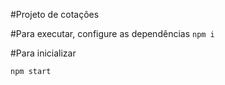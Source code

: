 #Projeto de cotações

#Para executar, configure as dependências
`npm i`

#Para inicializar

`npm start`